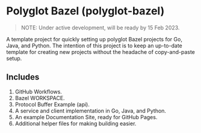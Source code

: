 # Polyglot Bazel (polyglot-bazel)

> NOTE: Under active development, will be ready by 15 Feb 2023.

A template project for quickly setting up polyglot Bazel projects 
for Go, Java, and Python. The intention of this project is to keep an
up-to-date template for creating new projects without the headache of
copy-and-paste setup.

## Includes

1. GitHub Workflows.
2. Bazel WORKSPACE.
3. Protocol Buffer Example (api).
4. A service and client implementation in Go, Java, and Python.
5. An example Documentation Site, ready for GitHub Pages.
6. Additional helper files for making building easier.


